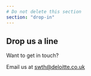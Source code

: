 ```yaml
---
# Do not delete this section
section: "drop-in"
---
```


## Drop us a line

Want to get in touch?

Email us at [swth@deloitte.co.uk](mailto:swth@deloitte.co.uk)

